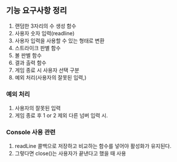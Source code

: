 ## 기능 요구사항 정리

1. 랜덤한 3자리의 수 생성 함수
2. 사용자 숫자 입력(readline)
3. 사용자 입력을 사용할 수 있는 형태로 변환
4. 스트라이크 판별 함수
5. 볼 판별 함수
6. 결과 출력 함수
7. 게임 종료 시 사용자 선택 구분
8. 예외 처리(사용자의 잘못된 입력,)

### 예외 처리

1. 사용자의 잘못된 입력
2. 게임 종료 후 1 or 2 제외 다른 넘버 입력 시.

### Console 사용 관련

1. readLine 콜백으로 저장하고 비교하는 함수를 넣어야 활성화가 유지된다.
2. 그렇다면 close()는 사용자가 끝낸다고 했을 때 사용
